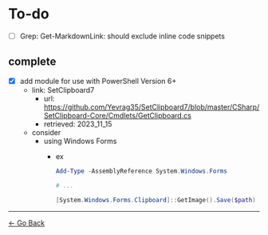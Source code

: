 # To-do

- [ ] Grep: Get-MarkdownLink: should exclude inline code snippets

## complete

- [x] add module for use with PowerShell Version 6+
  - link: SetClipboard7
    - url: <https://github.com/Yevrag35/SetClipboard7/blob/master/CSharp/SetClipboard-Core/Cmdlets/GetClipboard.cs>
    - retrieved: 2023_11_15
  - consider
    - using Windows Forms
      - ex

        ```powershell
        Add-Type -AssemblyReference System.Windows.Forms

        # ...

        [System.Windows.Forms.Clipboard]::GetImage().Save($path)
        ```

---
[← Go Back](../readme.md)
